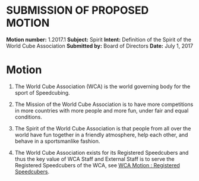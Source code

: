 # SUBMISSION OF PROPOSED MOTION

**Motion number:** 1.2017.1
**Subject:** Spirit
**Intent:** Definition of the Spirit of the World Cube Association
**Submitted by:** Board of Directors
**Date:** July 1, 2017

# Motion

1. The World Cube Association (WCA) is the world governing body for the sport of Speedcubing.

2. The Mission of the World Cube Association is to have more competitions in more countries with more people and more fun, under fair and equal conditions.

3. The Spirit of the World Cube Association is that people from all over the world have fun together in a friendly atmosphere, help each other, and behave in a sportsmanlike fashion.

4. The World Cube Association exists for its Registered Speedcubers and thus the key value of WCA Staff and External Staff is to serve the Registered Speedcubers of the WCA, see [WCA Motion : Registered Speedcubers](../7/Registered-Speedcubers.md).
